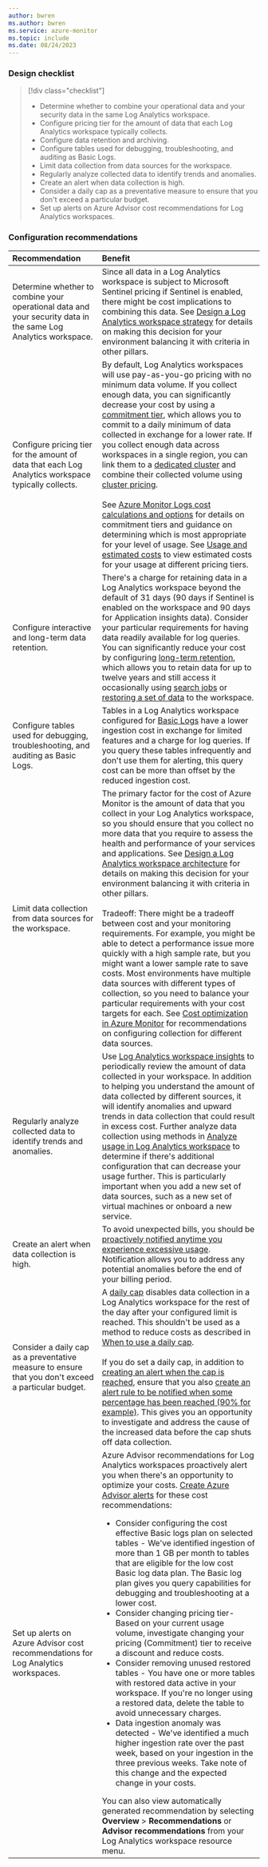 ```yaml
---
author: bwren
ms.author: bwren
ms.service: azure-monitor
ms.topic: include
ms.date: 08/24/2023
---
```


### Design checklist

> [!div class="checklist"]
> * Determine whether to combine your operational data and your security data in the same Log Analytics workspace.
> * Configure pricing tier for the amount of data that each Log Analytics workspace typically collects.
> * Configure data retention and archiving.
> * Configure tables used for debugging, troubleshooting, and auditing as Basic Logs.
> * Limit data collection from data sources for the workspace.
> * Regularly analyze collected data to identify trends and anomalies.
> * Create an alert when data collection is high.
> * Consider a daily cap as a preventative measure to ensure that you don't exceed a particular budget.
> * Set up alerts on Azure Advisor cost recommendations for Log Analytics workspaces.

### Configuration recommendations

| Recommendation | Benefit |
|:---------------|:--------|
| Determine whether to combine your operational data and your security data in the same Log Analytics workspace. | Since all data in a Log Analytics workspace is subject to Microsoft Sentinel pricing if Sentinel is enabled, there might be cost implications to combining this data. See [Design a Log Analytics workspace strategy](../workspace-design.md) for details on making this decision for your environment balancing it with criteria in other pillars. |
| Configure pricing tier for the amount of data that each Log Analytics workspace typically collects. | By default, Log Analytics workspaces will use pay-as-you-go pricing with no minimum data volume. If you collect enough data, you can significantly decrease your cost by using a [commitment tier](../cost-logs.md#commitment-tiers), which allows you to commit to a daily minimum of data collected in exchange for a lower rate. If you collect enough data across workspaces in a single region, you can link them to a [dedicated cluster](../logs-dedicated-clusters.md) and combine their collected volume using [cluster pricing](../cost-logs.md#dedicated-clusters).<br><br>See [Azure Monitor Logs cost calculations and options](../cost-logs.md) for details on commitment tiers and guidance on determining which is most appropriate for your level of usage. See [Usage and estimated costs](../../fundamentals/usage-estimated-costs.md#usage-and-estimated-costs) to view estimated costs for your usage at different pricing tiers. |
| Configure interactive and long-term data retention. | There's a charge for retaining data in a Log Analytics workspace beyond the default of 31 days (90 days if Sentinel is enabled on the workspace and 90 days for Application insights data). Consider your particular requirements for having data readily available for log queries. You can significantly reduce your cost by configuring [long-term retention](../data-retention-configure.md), which allows you to retain data for up to twelve years and still access it occasionally using [search jobs](../search-jobs.md) or [restoring a set of data](../restore.md) to the workspace. |
| Configure tables used for debugging, troubleshooting, and auditing as Basic Logs. | Tables in a Log Analytics workspace configured for [Basic Logs](../logs-table-plans.md) have a lower ingestion cost in exchange for limited features and a charge for log queries. If you query these tables infrequently and don't use them for alerting, this query cost can be more than offset by the reduced ingestion cost. |
| Limit data collection from data sources for the workspace. | The primary factor for the cost of Azure Monitor is the amount of data that you collect in your Log Analytics workspace, so you should ensure that you collect no more data that you require to assess the health and performance of your services and applications. See [Design a Log Analytics workspace architecture](../workspace-design.md) for details on making this decision for your environment balancing it with criteria in other pillars.<br><br>Tradeoff: There might be a tradeoff between cost and your monitoring requirements. For example, you might be able to detect a performance issue more quickly with a high sample rate, but you might want a lower sample rate to save costs. Most environments have multiple data sources with different types of collection, so you need to balance your particular requirements with your cost targets for each. See [Cost optimization in Azure Monitor](../../fundamentals/best-practices-cost.md) for recommendations on configuring collection for different data sources. |
| Regularly analyze collected data to identify trends and anomalies.  | Use [Log Analytics workspace insights](../log-analytics-workspace-insights-overview.md) to periodically review the amount of data collected in your workspace. In addition to helping you understand the amount of data collected by different sources, it will identify anomalies and upward trends in data collection that could result in excess cost. Further analyze data collection using methods in [Analyze usage in Log Analytics workspace](../analyze-usage.md) to determine if there's additional configuration that can decrease your usage further. This is particularly important when you add a new set of data sources, such as a new set of virtual machines or onboard a new service. |
| Create an alert when data collection is high. | To avoid unexpected bills, you should be [proactively notified anytime you experience excessive usage](../analyze-usage.md#send-alert-when-data-collection-is-high). Notification allows you to address any potential anomalies before the end of your billing period. |
| Consider a daily cap as a preventative measure to ensure that you don't exceed a particular budget. | A [daily cap](../daily-cap.md) disables data collection in a Log Analytics workspace for the rest of the day after your configured limit is reached. This shouldn't be used as a method to reduce costs as described in [When to use a daily cap](../daily-cap.md#when-to-use-a-daily-cap).<br><br>If you do set a daily cap, in addition to [creating an alert when the cap is reached](../log-analytics-workspace-health.md#view-log-analytics-workspace-health-and-set-up-health-status-alerts), ensure that you also [create an alert rule to be notified when some percentage has been reached (90% for example)](../analyze-usage.md#send-alert-when-data-collection-is-high). This gives you an opportunity to investigate and address the cause of the increased data before the cap shuts off data collection. |
| Set up alerts on Azure Advisor cost recommendations for Log Analytics workspaces. | Azure Advisor recommendations for Log Analytics workspaces proactively alert you when there's an opportunity to optimize your costs. [Create Azure Advisor alerts](../../advisor/advisor-alerts-portal.md) for these cost recommendations: <ul><li>Consider configuring the cost effective Basic logs plan on selected tables - We've identified ingestion of more than 1 GB per month to tables that are eligible for the low cost Basic log data plan. The Basic log plan gives you query capabilities for debugging and troubleshooting at a lower cost.</li><li>Consider changing pricing tier- Based on your current usage volume, investigate changing your pricing (Commitment) tier to receive a discount and reduce costs.</li><li>Consider removing unused restored tables - You have one or more tables with restored data active in your workspace. If you're no longer using a restored data, delete the table to avoid unnecessary charges.</li><li>Data ingestion anomaly was detected - We've identified a much higher ingestion rate over the past week, based on your ingestion in the three previous weeks. Take note of this change and the expected change in your costs.</ul></li>You can also view automatically generated recommendation by selecting **Overview** > **Recommendations** or **Advisor recommendations** from your Log Analytics workspace resource menu. |
